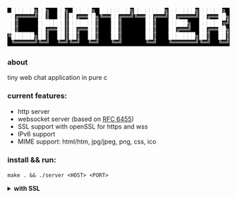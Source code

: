 ![](https://github.com/L0puh/chatter/blob/master/resources/images/logo.png)
### about
tiny web chat application in pure c

### current features:
- http server
- websocket server (based on [RFC 6455](https://www.rfc-editor.org/rfc/rfc6455))
- SSL support with openSSL for https and wss
- IPv6 support
- MIME support: html/htm, jpg/jpeg, png, css, ico

### install && run:
```shell
make . && ./server <HOST> <PORT>
```
<details><summary><b>with SSL</b></summary>
  
1. generate private key:
```shell
openssl genrsa -out key.pem 2048
```
2. create a CSR
```shell
openssl req -new -key key.pem -out csr
```
3. create a self-signed certificate
```shell
openssl x509 -req -in csr -signkey key.pem -out cert.pem -days 365
```
4. use `--SSL` option to enable https and wss




